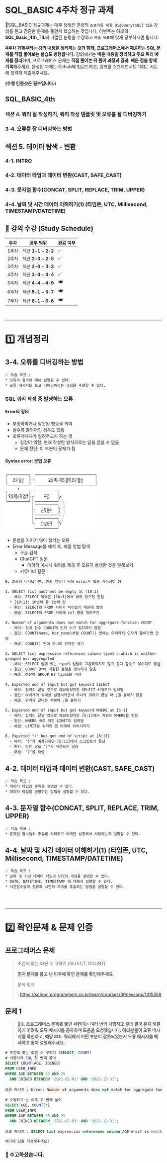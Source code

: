 # SQL_BASIC 4주차 정규 과제 

📌SQL_BASIC 정규과제는 매주 정해진 분량의 `초보자를 위한 BigQuery(SQL) 입문` 강의를 듣고 간단한 문제를 풀면서 학습하는 것입니다. 이번주는 아래의 **SQL_Basic_4th_TIL**에 나열된 분량을 수강하고 `학습 목표`에 맞게 공부하시면 됩니다.

**4주차 과제부터는 강의 내용을 정리하는 것과 함께, 프로그래머스에서 제공하는 SQL 문제를 직접 풀어보는 실습도 병행합니다.** 강의에서는 **배운 내용을 정리하고 주요 쿼리 예제를 정리**하며, 프로그래머스 문제는 **직접 풀어본 뒤 풀이 과정과 결과, 배운 점을 함께 기록**해주세요. 완성된 과제는 Github에 업로드하고, 링크를 스프레드시트 'SQL' 시트에 입력해 제출해주세요.

**(수행 인증샷은 필수입니다.)** 

## SQL_BASIC_4th

### 섹션 4. 쿼리 잘 작성하기, 쿼리 작성 템플릿 및 오류를 잘 디버깅하기

### 3-4. 오류를 잘 디버깅하는 방법



## 섹션 5. 데이터 탐색 - 변환

### 4-1. INTRO

### 4-2. 데이터 타입과 데이터 변환(CAST, SAFE_CAST)

### 4-3. 문자열 함수(CONCAT, SPLIT, REPLACE, TRIM, UPPER)

### 4-4. 날짜 및 시간 데이터 이해하기(1) (타임존, UTC, Millisecond, TIMESTAMP/DATETIME)



## 🏁 강의 수강 (Study Schedule)

| 주차  | 공부 범위              | 완료 여부 |
| ----- | ---------------------- | --------- |
| 1주차 | 섹션 **1-1** ~ **2-2** | ✅         |
| 2주차 | 섹션 **2-3** ~ **2-5** | ✅         |
| 3주차 | 섹션 **2-6** ~ **3-3** | ✅         |
| 4주차 | 섹션 **3-4** ~ **4-4** | ✅         |
| 5주차 | 섹션 **4-4** ~ **4-9** | 🍽️         |
| 6주차 | 섹션 **5-1** ~ **5-7** | 🍽️         |
| 7주차 | 섹션 **6-1** ~ **6-6** | 🍽️         |

<br>

<!-- 여기까진 그대로 둬 주세요-->

---

# 1️⃣ 개념정리

## 3-4. 오류를 디버깅하는 방법

~~~
✅ 학습 목표 :
* 오류의 정의에 대해 설명할 수 있다. 
* 오류 메시지를 보고 디버깅이라는 과정을 수행할 수 있다. 
~~~

<!-- 새롭게 배운 내용을 자유롭게 정리해주세요.-->

### SQL 쿼리 작성 중 발생하는 오류

#### Error의 정의
- 부정확하거나 잘못된 행동을 의미
- 실수와 동의어인 경우도 있음
- 오류메세지가 알려주고자 하는 것
  - 길잡이 역할: 현재 작성한 방식으로는 답을 얻을 수 없음
  - 문제 진단: 이 부분이 문제가 됨


#### Syntax error: 문법 오류
<img src="image-5.png" alt="설명" width="300" height="200">

- 문법을 지키지 않아 생기는 오류
- Error Message를 해석 후, 해결 방법 탐색
  - 구글 검색
  - ChatGPT 질문
    - 데이터 예시나 쿼리를 제공 후 오류가 발생한 것을 말해보기
  - 커뮤니티 질문
~~~
0. 밑줄이 나타났다면, 밑줄 앞이나 뒤에 error가 있을 가능성이 큼

1. SELECT list must not be empty at [10:1]
  - 해석: SELECT 목록은 [10:1]에서 비어 있으면 안됨
  * [10:1]: 10번째 줄 1번째 칸
  - 원인: SELECT와 FROM 사이가 비어있기 때문에 발생
  - 해결: SELECT와 FROM 사이에 col 명을 적어주기

2. Number of arguments does not match for aggregate function COUNT
  - 해석: 집계 함수 COUNT의 인자 수가 일치하지 않음
  - 원인: COUNT(name, Kor_name)처럼 COUNT() 안에는 여러가지 인자가 들어가면 안됨
  - 해결: COUNT() 안에 하나의 인자만 넣기

3. SELECT list expression references column type1 a which is neither grouped nor aggregated
  - 해석: SELECT 절에 있는 type1 컬럼이 그룹화되지도 않고 집계 함수로 묶이지도 않음
  - 원인: GROUP BY에 적절한 컬럼을 명시하지 않음
  - 해결: 하단에 GROUP BY type1을 작성

4. Expected end of input but got keyword SELECT
  - 해석: 입력이 끝날 것으로 예상되었지만 SELECT 키워드가 입력됨
  - 원인: 여러개의 쿼리를 실행시키면서 하나의 쿼리가 끝날 때 ;을 붙이지 않음
  - 해결: 쿼리가 끝나는 부분에 ;을 붙이기

5. Expected end of input but got keyword WHERE at [5:1]
  - 해석: 입력이 끝날 것으로 예상되었지만 [5:1]에서 키워드 WHERE를 얻음
  - 원인: WHERE 바로 직전 LIMIT이 입력됨
  - 해결: LIMIT을 쿼리의 맨 아래에 위치시키기

6. Expected ")" but got end of script at [8:11]
  - 해석: ")"가 예상되지만 [8:11]에서 스크립트가 끝남
  - 원인: 닫는 괄호 ")"가 작성되지 않음
  - 해결: ")"을 작성
~~~  



## 4-2. 데이터 타입과 데이터 변환(CAST, SAFE_CAST)

~~~
✅ 학습 목표 :
* 데이터 타입의 종류를 설명할 수 있다. 
* 데이터 타입을 변환하는 방법을 설명할 수 있다. 
~~~

<!-- 새롭게 배운 내용을 자유롭게 정리해주세요.-->



## 4-3. 문자열 함수(CONCAT, SPLIT, REPLACE, TRIM, UPPER)

~~~
✅ 학습 목표 :
* 문자열 함수들의 종류를 이해하고 어떠한 상황에서 사용하는지 설명할 수 있다. 
~~~

<!-- 새롭게 배운 내용을 자유롭게 정리해주세요.-->



## 4-4. 날짜 및 시간 데이터 이해하기(1) (타임존, UTC, Millisecond, TIMESTAMP/DATETIME)

~~~
✅ 학습 목표 :
* 날짜 및 시간 데이터 타입과 UTC의 개념을 설명할 수 있다. 
* DATE, DATETIME, TIMESTAMP 에 대해서 설명할 수 있다.
* 시간함수들의 종류와 시간의 차이를 추출하는 방법을 설명할 수 있다. 
~~~

<!-- 새롭게 배운 내용을 자유롭게 정리해주세요.-->



<br>

<br>

---

# 2️⃣ 확인문제 & 문제 인증

## 프로그래머스 문제 

> 조건에 맞는 회원 수 구하기 (SELECT, COUNT) 
>
> **먼저 문제를 풀고 난 이후에 확인 문제를 확인해주세요**
>
> 문제 링크 
>
> :  https://school.programmers.co.kr/learn/courses/30/lessons/131535#

<!-- 문제를 풀기 위하여 로그인이  필요합니다. -->

<!-- 정답을 맞추게 되면, 정답입니다. 라는 칸이 생성되는데 이 부분을 캡처해서 이 주석을 지우시고 첨부해주시면 됩니다. --> 



## 문제 1

> **🧚Q. 프로그래머스 문제를 풀던 서현이는 여러 번의 시행착오 끝에 결국 혼자 해결하기 어려워 오류 메시지를 공유하며 도움을 요청했습니다. 여러분들이 오류 메시지를 확인하고, 해당 SQL 쿼리에서 어떤 부분이 잘못되었는지 오류 메시지를 해석하고 찾아 설명해주세요.**

~~~sql
# 조건에 맞는 회원 수 구하기 (SELECT, COUNT) 
# 서현이의 SQL 첫 번째 풀이
SELECT COUNT(AGE, JOINED)
FROM USER_INFO
WHERE AGE BETWEEN 20 AND 29
  AND JOINED BETWEEN '2021-01-01' AND '2021-12-31';
  
오류 메시지 : Error: Number of arguments does not match for aggregate function COUNT
 
# 수정하고 난 이후 두 번째 풀이
SELECT AGE, COUNT(*)
FROM USER_INFO
WHERE AGE BETWEEN 20 AND 29
  AND JOINED BETWEEN '2021-01-01' AND '2021-12-31';
  
오류 메시지 : SELECT list expression references column AGE which is neither grouped nor aggregated
~~~



~~~
여기에 답을 작성해주세요!
~~~



### 🎉 수고하셨습니다.
